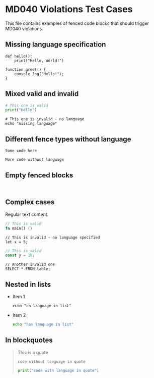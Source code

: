 # MD040 Violations Test Cases

This file contains examples of fenced code blocks that should trigger MD040 violations.

## Missing language specification

```
def hello():
    print("Hello, World!")
```

```
function greet() {
    console.log("Hello!");
}
```

## Mixed valid and invalid

```python
# This one is valid
print("Hello")
```

```
# This one is invalid - no language
echo "missing language"
```

## Different fence types without language

```
Some code here
```

~~~
More code without language
~~~

## Empty fenced blocks

```

```

~~~

~~~

## Complex cases

Regular text content.

```rust
// This is valid
fn main() {}
```

```
// This is invalid - no language specified
let x = 5;
```

```javascript
// This is valid
const y = 10;
```

```
// Another invalid one
SELECT * FROM table;
```

## Nested in lists

- Item 1
  ```
  echo "no language in list"
  ```

- Item 2
  ```bash
  echo "has language in list"
  ```

## In blockquotes

> This is a quote
> 
> ```
> code without language in quote
> ```
> 
> ```python
> print("code with language in quote")
> ```